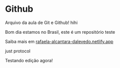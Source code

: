 
# Github

Arquivo da aula de Git e Github! hihi

Bom dia estamos no Brasil, este é um repositório teste

Saiba mais em [rafaela-alcantara-dalevedo.netlify.app](https://rafaela-alcantara-dalevedo.netlify.app)

just protocol

Testando edição agora!
